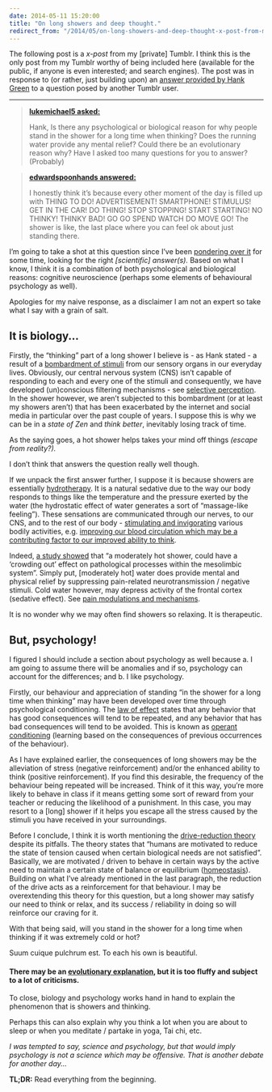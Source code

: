 ```yaml
---
date: 2014-05-11 15:20:00
title: "On long showers and deep thought."
redirect_from: "/2014/05/on-long-showers-and-deep-thought-x-post-from-my-tumblr"
---
```


The following post is a _x-post_ from my [private] Tumblr. I think this is the only post from my Tumblr worthy of being included here (available for the public, if anyone is even interested; and search engines). The post was in response to (or rather, just building upon) an [answer provided by Hank Green](http://edwardspoonhands.com/post/81366082695/hank-is-there-any-psychological-or-biological-reason) to a question posed by another Tumblr user.


* * *


> [**lukemichael5 asked:**](http://lukemichael5.tumblr.com/)
>
> Hank, Is there any psychological or biological reason for why people stand in the shower for a long time when thinking? Does the running water provide any mental relief? Could there be an evolutionary reason why? Have I asked too many questions for you to answer? (Probably)

> [**edwardspoonhands answered:**](http://edwardspoonhands.com/post/81366082695/hank-is-there-any-psychological-or-biological-reason)
>
> I honestly think it’s because every other moment of the day is filled up with THING TO DO! ADVERTISEMENT! SMARTPHONE! STIMULUS! GET IN THE CAR! DO THING! STOP STOPPING! START STARTING! NO THINKY! THINKY BAD! GO GO SPEND WATCH DO MOVE GO! The shower is like, the last place where you can feel ok about just standing there.

<!--more-->

I’m going to take a shot at this question since I’ve been [pondering over it](http://www.fyianlai.com/blog/2013/07/28/building-a-new-home/ "Building a new home") for some time, looking for the right _[scientific] answer(s)._ Based on what I know, I think it is a combination of both psychological and biological reasons: cognitive neuroscience (perhaps some elements of behavioural psychology as well). 

Apologies for my naive response, as a disclaimer I am not an expert so take what I say with a grain of salt.


## It is biology...

Firstly, the “thinking” part of a long shower I believe is - as Hank stated - a result of a [bombardment of stimuli](http://journals.lww.com/investigativeradiology/Citation/1988/01000/The_Study_of_Perception.10.aspx) from our sensory organs in our everyday lives. Obviously, our central nervous system (CNS) isn’t capable of responding to each and every one of the stimuli and consequently, we have developed (un)conscious filtering mechanisms - see [selective perception](http://en.wikipedia.org/wiki/Selective_perception). In the shower however, we aren’t subjected to this bombardment (or at least my showers aren’t) that has been exacerbated by the internet and social media in particular over the past couple of years. I suppose this is why we can be in a _state of Zen_ and _think better_, inevitably losing track of time.

As the saying goes, a hot shower helps takes your mind off things _(escape from reality?)._

I don’t think that answers the question really well though.

If we unpack the first answer further, I suppose it is because showers are essentially [hydrotherapy](http://en.wikipedia.org/wiki/Hydrotherapy). It is a natural sedative due to the way our body responds to things like the temperature and the pressure exerted by the water (the hydrostatic effect of water generates a sort of “massage-like feeling”). These sensations are communicated through our nerves, to our CNS, and to the rest of our body - [stimulating and invigorating](http://www.naturaltherapypages.com.au/article/hydrotherapy) various bodily activities, e.g. [improving our blood circulation which may be a contributing factor to our improved ability to think](http://www.scientificamerican.com/article/why-do-you-think-better-after-walk-exercise/).

Indeed, [a study showed](http://www.medical-hypotheses.com/article/S0306-9877(07)00376-3/abstract) that “a moderately hot shower, could have a ‘crowding out’ effect on pathological processes within the mesolimbic system”. Simply put, [moderately hot] water does provide mental and physical relief by suppressing pain-related neurotransmission / negative stimuli. Cold water however, may depress activity of the frontal cortex (sedative effect). See [pain modulations and mechanisms](http://neuroscience.uth.tmc.edu/s2/chapter08.html).

It is no wonder why we may often find showers so relaxing. It is therapeutic.


## But, psychology!

I figured I should include a section about psychology as well because a. I am going to assume there will be anomalies and if so, psychology can account for the differences; and b. I like psychology.

Firstly, our behaviour and appreciation of standing “in the shower for a long time when thinking” may have been developed over time through psychological conditioning. The [law of effect](http://www.sparknotes.com/psychology/psych101/learning/section2.rhtml) states that any behavior that has good consequences will tend to be repeated, and any behavior that has bad consequences will tend to be avoided. This is known as [operant conditioning](http://psychology.about.com/od/behavioralpsychology/a/classical-vs-operant-conditioning.htm) (learning based on the consequences of previous occurrences of the behaviour).

As I have explained earlier, the consequences of long showers may be the alleviation of stress (negative reinforcement) and/or the enhanced ability to think (positive reinforcement). If you find this desirable, the frequency of the behaviour being repeated will be increased. Think of it this way, you’re more likely to behave in class if it means getting some sort of reward from your teacher or reducing the likelihood of a punishment. In this case, you may resort to a [long] shower if it helps you escape all the stress caused by the stimuli you have received in your surroundings.

Before I conclude, I think it is worth mentioning the [drive-reduction theory](https://www.boundless.com/psychology/motivation/approaches-to-explaining-motivation/drive-reduction-theory/) despite its pitfalls. The theory states that “humans are motivated to reduce the state of tension caused when certain biological needs are not satisfied”. Basically, we are motivated / driven to behave in certain ways by the active need to maintain a certain state of balance or equilibrium ([homeostasis](http://en.wikipedia.org/wiki/Homeostasis)). Building on what I’ve already mentioned in the last paragraph, the reduction of the drive acts as a reinforcement for that behaviour. I may be overextending this theory for this question, but a long shower may satisfy our need to think or relax, and its success / reliability in doing so will reinforce our craving for it.

With that being said, will you stand in the shower for a long time when thinking if it was extremely cold or hot?

Suum cuique pulchrum est. To each his own is beautiful.


#### There may be an [evolutionary explanation](http://www.reddit.com/r/explainlikeimfive/comments/1gk3vm/eli5_why_do_humans_have_such_a_strong_desire_to/cal5v5m), but it is too fluffy and subject to a lot of criticisms.

To close, biology and psychology works hand in hand to explain the phenomenon that is showers and thinking.

Perhaps this can also explain why you think a lot when you are about to sleep or when you meditate / partake in yoga, Tai chi, etc.

_I was tempted to say, science and psychology, but that would imply psychology is not a science which may be offensive. That is another debate for another day..._

**TL;DR:** Read everything from the beginning.